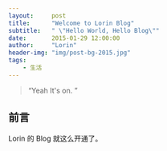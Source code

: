 ```yaml
---
layout:     post
title:      "Welcome to Lorin Blog"
subtitle:   " \"Hello World, Hello Blog\""
date:       2015-01-29 12:00:00
author:     "Lorin"
header-img: "img/post-bg-2015.jpg"
tags:
    - 生活
---
```


> “Yeah It's on. ”


## 前言

Lorin 的 Blog 就这么开通了。
 